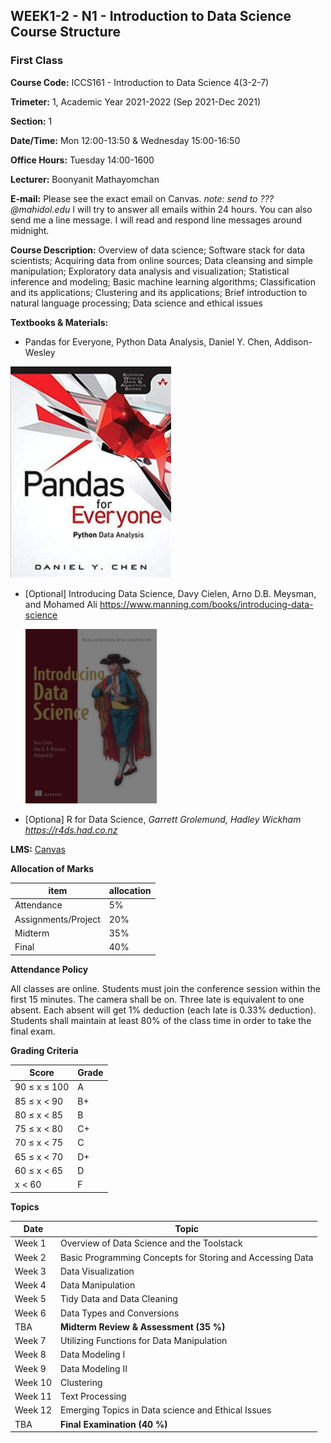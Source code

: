 ## WEEK1-2 - N1 - Introduction to Data Science Course Structure

### First Class

**Course Code:** ICCS161 - Introduction to Data Science 4(3-2-7)

**Trimeter:** 1, Academic Year 2021-2022 (Sep 2021-Dec 2021)

**Section:** 1

**Date/Time:**  Mon 12:00-13:50 & Wednesday 15:00-16:50

**Office Hours:** Tuesday 14:00-1600

**Lecturer:** Boonyanit Mathayomchan

**E-mail:**  Please see the exact email on Canvas.  *note: send to ???@mahidol.edu* I will try to answer all emails within 24 hours. You can also send me a line message. I will read and respond line messages around midnight.

**Course Description:** Overview of data science; Software stack for data scientists; Acquiring data from online sources; Data cleansing and simple manipulation; Exploratory data analysis and visualization; Statistical inference and modeling; Basic machine learning algorithms; Classification and its applications; Clustering and its applications; Brief introduction to natural language processing; Data science and ethical issues

**Textbooks & Materials:** 

* Pandas for Everyone, Python Data Analysis, Daniel Y. Chen, Addison-Wesley



![Pandas for Everyone](assets/BookP4E.png)

* [Optional] Introducing Data Science, Davy Cielen, Arno D.B. Meysman, and Mohamed Ali https://www.manning.com/books/introducing-data-science

  ![Introducing Data Science](assets/BookIDS.png)

* [Optiona] R for Data Science, *Garrett Grolemund,* *Hadley Wickham https://r4ds.had.co.nz*

**LMS:** [Canvas](https://canvas.instructure.com/)

**Allocation of Marks**

| item                | allocation |
| ------------------- | ---------- |
| Attendance          | 5%         |
| Assignments/Project | 20%        |
| Midterm             | 35%        |
| Final               | 40%        |

**Attendance Policy**

All classes are online. Students must join the conference session within the first 15 minutes. The camera shall be on. Three late is equivalent to one absent. Each absent will get 1% deduction (each late is 0.33% deduction). Students shall maintain at least 80% of the class time in order to take the final exam.


**Grading Criteria**

| Score        | Grade |
| ------------ | ----- |
| 90 ≤ x ≤ 100 | A     |
| 85 ≤ x < 90  | B+    |
| 80 ≤ x < 85  | B     |
| 75 ≤ x < 80  | C+    |
| 70 ≤ x < 75  | C     |
| 65 ≤ x < 70  | D+    |
| 60 ≤ x < 65  | D     |
| x < 60       | F     |

**Topics**

| Date    | Topic                                                     |
| ------- | --------------------------------------------------------- |
| Week 1  | Overview of Data Science and the Toolstack                |
| Week 2  | Basic Programming Concepts for Storing and Accessing Data |
| Week 3  | Data Visualization                                        |
| Week 4  | Data Manipulation                                         |
| Week 5  | Tidy Data and Data Cleaning                               |
| Week 6  | Data Types and Conversions                                |
| TBA     | **Midterm Review & Assessment (35 %)**                    |
| Week 7  | Utilizing Functions for Data Manipulation                 |
| Week 8  | Data Modeling I                                           |
| Week 9  | Data Modeling II                                          |
| Week 10 | Clustering                                                |
| Week 11 | Text Processing                                           |
| Week 12 | Emerging Topics in Data science and Ethical Issues        |
| TBA     | **Final Examination (40 %)**                              |

